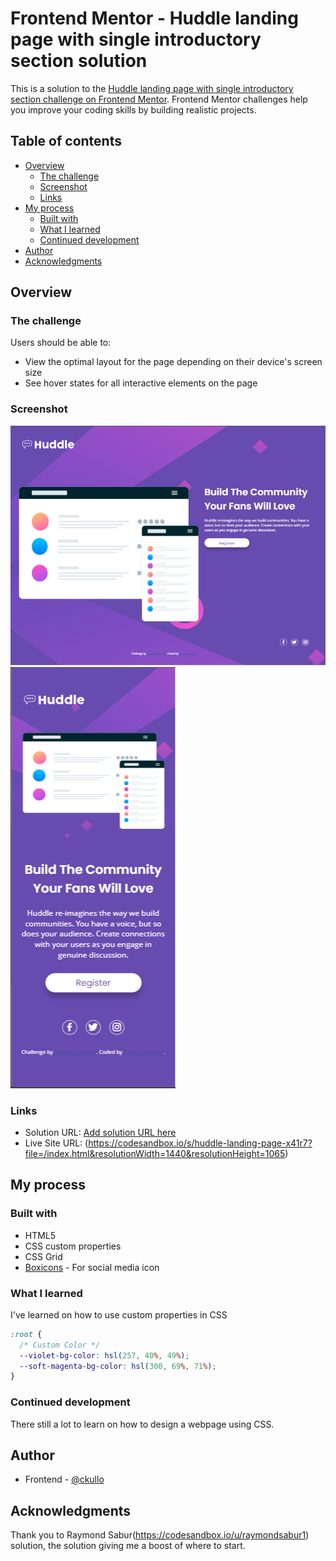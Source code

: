 # Frontend Mentor - Huddle landing page with single introductory section solution

This is a solution to the [Huddle landing page with single introductory section challenge on Frontend Mentor](https://www.frontendmentor.io/challenges/huddle-landing-page-with-a-single-introductory-section-B_2Wvxgi0). Frontend Mentor challenges help you improve your coding skills by building realistic projects.

## Table of contents

- [Overview](#overview)
  - [The challenge](#the-challenge)
  - [Screenshot](#screenshot)
  - [Links](#links)
- [My process](#my-process)
  - [Built with](#built-with)
  - [What I learned](#what-i-learned)
  - [Continued development](#continued-development)
- [Author](#author)
- [Acknowledgments](#acknowledgments)

## Overview

### The challenge

Users should be able to:

- View the optimal layout for the page depending on their device's screen size
- See hover states for all interactive elements on the page

### Screenshot

![](./screenshot/Desktop.png)
![](./screenshot/Mobile.png)

### Links

- Solution URL: [Add solution URL here](https://your-solution-url.com)
- Live Site URL: (https://codesandbox.io/s/huddle-landing-page-x41r7?file=/index.html&resolutionWidth=1440&resolutionHeight=1065)

## My process

### Built with

- HTML5
- CSS custom properties
- CSS Grid
- [Boxicons](https://boxicons.com/) - For social media icon

### What I learned

I've learned on how to use custom properties in CSS

```css
:root {
  /* Custom Color */
  --violet-bg-color: hsl(257, 40%, 49%);
  --soft-magenta-bg-color: hsl(300, 69%, 71%);
}
```

### Continued development

There still a lot to learn on how to design a webpage using CSS.

## Author

- Frontend - [@ckullo](https://www.frontendmentor.io/profile/ckullo)

## Acknowledgments

Thank you to Raymond Sabur(https://codesandbox.io/u/raymondsabur1) solution, the solution giving me a boost of where to start.
